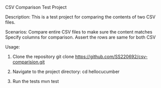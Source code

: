 CSV Comparison Test Project


Description:
This is a test project for comparing the contents of two CSV files.

Scenarios:
Compare entire CSV files to make sure the content matches
Specify columns for comparison.
Assert the rows are same for both CSV

Usage:
1. Clone the repository 
   git clone https://github.com/SS220692/csv-comparision.git

2. Navigate to the project directory:
   cd hellocucumber

3. Run the tests
    mvn test

